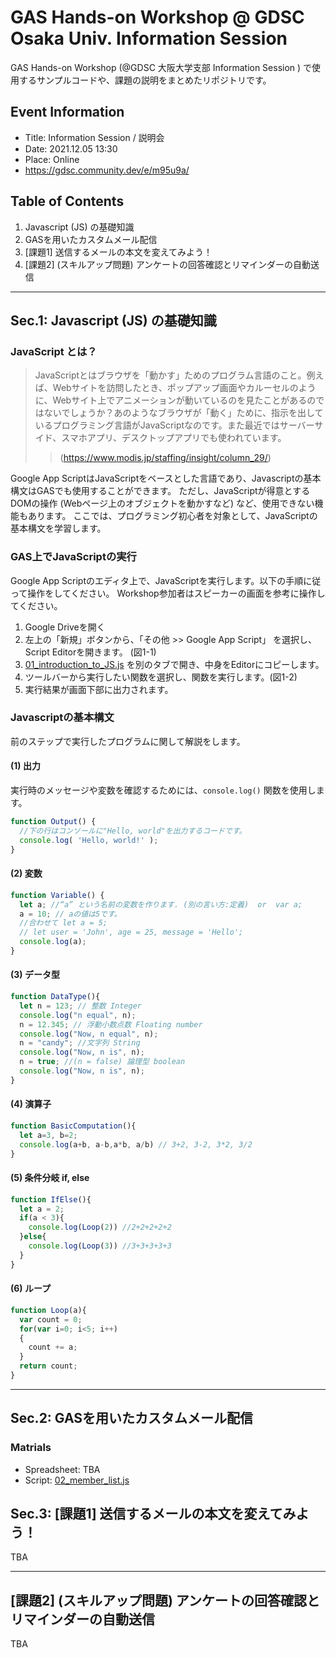 # GAS Hands-on Workshop @ GDSC Osaka Univ. Information Session
GAS Hands-on Workshop (@GDSC 大阪大学支部 Information Session ) で使用するサンプルコードや、課題の説明をまとめたリポジトリです。

## Event Information
- Title: Information Session / 説明会
- Date: 2021.12.05 13:30
- Place: Online
- https://gdsc.community.dev/e/m95u9a/

## Table of Contents
1. Javascript (JS) の基礎知識
1. GASを用いたカスタムメール配信
1. [課題1] 送信するメールの本文を変えてみよう！
1. [課題2] (スキルアップ問題) アンケートの回答確認とリマインダーの自動送信

---

## Sec.1: Javascript (JS) の基礎知識
### JavaScript とは？

> JavaScriptとはブラウザを「動かす」ためのプログラム言語のこと。例えば、Webサイトを訪問したとき、ポップアップ画面やカルーセルのように、Webサイト上でアニメーションが動いているのを見たことがあるのではないでしょうか？あのようなブラウザが「動く」ために、指示を出しているプログラミング言語がJavaScriptなのです。また最近ではサーバーサイド、スマホアプリ、デスクトップアプリでも使われています。
>> (https://www.modis.jp/staffing/insight/column_29/)

Google App ScriptはJavaScriptをベースとした言語であり、Javascriptの基本構文はGASでも使用することができます。
ただし、JavaScriptが得意とするDOMの操作 (Webページ上のオブジェクトを動かすなど) など、使用できない機能もあります。
ここでは、プログラミング初心者を対象として、JavaScriptの基本構文を学習します。

### GAS上でJavaScriptの実行
Google App Scriptのエディタ上で、JavaScriptを実行します。以下の手順に従って操作をしてください。
Workshop参加者はスピーカーの画面を参考に操作してください。

1. Google Driveを開く
1. 左上の「新規」ボタンから、「その他 >> Google App Script」 を選択し、Script Editorを開きます。 (図1-1)
1. [01_introduction_to_JS.js](./01_introduction_to_JS.js) を別のタブで開き、中身をEditorにコピーします。
1. ツールバーから実行したい関数を選択し、関数を実行します。(図1-2)
1. 実行結果が画面下部に出力されます。

### Javascriptの基本構文
前のステップで実行したプログラムに関して解説をします。


#### (1) 出力
実行時のメッセージや変数を確認するためには、`console.log()` 関数を使用します。

```js
function Output() {
  //下の行はコンソールに"Hello, world"を出力するコードです。
  console.log( 'Hello, world!' );  
}
```

#### (2) 変数

```js
function Variable() {
  let a; //“a” という名前の変数を作ります. (別の言い方:定義)  or  var a;
  a = 10; // aの値は5です。
  //合わせて let a = 5; 
  // let user = 'John', age = 25, message = 'Hello';
  console.log(a);  
}
```

#### (3) データ型

```js
function DataType(){
  let n = 123; // 整数 Integer 
  console.log("n equal", n); 
  n = 12.345; // 浮動小数点数 Floating number
  console.log("Now, n equal", n); 
  n = "candy"; //文字列 String
  console.log("Now, n is", n);
  n = true; //(n = false) 論理型 boolean
  console.log("Now, n is", n);
}
```

#### (4) 演算子

```js
function BasicComputation(){
  let a=3, b=2;
  console.log(a+b, a-b,a*b, a/b) // 3+2, 3-2, 3*2, 3/2
}
```

#### (5) 条件分岐 if, else

```js
function IfElse(){
  let a = 2;
  if(a < 3){
    console.log(Loop(2)) //2+2+2+2+2
  }else{
    console.log(Loop(3)) //3+3+3+3+3
  }
}
```

#### (6) ループ

```js
function Loop(a){
  var count = 0;
  for(var i=0; i<5; i++)
  {
    count += a;
  }
  return count;
}
```

---

## Sec.2: GASを用いたカスタムメール配信

### Matrials

- Spreadsheet: TBA
- Script: [02_member_list.js](./02_member_list.js)


## Sec.3: [課題1] 送信するメールの本文を変えてみよう！

TBA

---

## [課題2] (スキルアップ問題) アンケートの回答確認とリマインダーの自動送信

TBA

